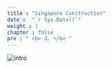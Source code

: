 ```yaml
---
title : "Singapore Construction"
date :  "`r Sys.Date()`" 
weight : 3
chapter : false
pre : " <b> 3. </b> "
---
```



![intro](/aws-fcj/ws2/images/2.content/sin.png)

